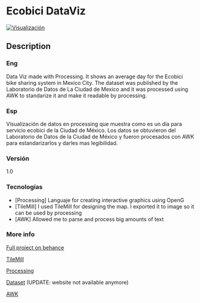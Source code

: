 Ecobici DataViz
=========

[![Visualización](https://i.ytimg.com/vi/siua0sVxEKY/mqdefault.jpg)](https://www.youtube.com/watch?v=siua0sVxEKY)

## Description

### Eng

Data Viz made with Processing. It shows an average day for the Ecobici bike sharing system in Mexico City. The dataset was published by the Laboratorio de Datos de La Ciudad de Mexico and it was processed using AWK to standarize it and make it readable by processing.


### Esp

Visualización de datos en processing que muestra como es un día para servicio ecobici de la Ciudad de México. Los datos se obtuvieron del Laboratorio de Datos de la Ciudad de México y fueron procesados con AWK para estandarizarlos y darles mas legibilidad.


### Versión
1.0


### Tecnologías
* [Processing] Languaje for creating interactive graphics using OpenG
* [TileMill] I used TileMill for designing the map. I exported it to image so it can be used by processing
* [AWK] Allowed me to parse and process big amounts of text

### More info

[Full project on behance](https://www.behance.net/gallery/37126939/Ecobici-DataViz) 

[TileMill](https://www.mapbox.com/tilemill/) 

[Processing](https://www.processing.org/) 

[Dataset](http://datos.labplc.mx/datasets/view/ecobici) (UPDATE: website not available anymore) 

[AWK](http://es.wikipedia.org/wiki/AWK) 
